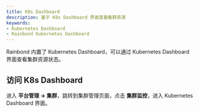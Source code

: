 ```yaml
---
title: K8s Dashboard
description: 基于 K8s Dashboard 界面查看集群资源
keywords:
- Kubernetes Dashboard
- Rainbond Kubernetes Dashboard
---
```


Rainbond 内置了 Kubernetes Dashboard，可以通过 Kubernetes Dashboard 界面查看集群资源状态。

## 访问 K8s Dashboard

进入 **平台管理 -> 集群**，跳转到集群管理页面，点击 **集群监控**，进入 Kubernetes Dashboard 界面。
